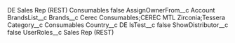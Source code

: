 <?xml version="1.0" encoding="UTF-8"?>
<CustomMetadata xmlns="http://soap.sforce.com/2006/04/metadata" xmlns:xsi="http://www.w3.org/2001/XMLSchema-instance" xmlns:xsd="http://www.w3.org/2001/XMLSchema">
    <label>DE Sales Rep (REST) Consumables</label>
    <protected>false</protected>
    <values>
        <field>AssignOwnerFrom__c</field>
        <value xsi:type="xsd:string">Account</value>
    </values>
    <values>
        <field>BrandsList__c</field>
        <value xsi:nil="true"/>
    </values>
    <values>
        <field>Brands__c</field>
        <value xsi:type="xsd:string">Cerec Consumables;CEREC MTL Zirconia;Tessera</value>
    </values>
    <values>
        <field>Category__c</field>
        <value xsi:type="xsd:string">Consumables</value>
    </values>
    <values>
        <field>Country__c</field>
        <value xsi:type="xsd:string">DE</value>
    </values>
    <values>
        <field>IsTest__c</field>
        <value xsi:type="xsd:boolean">false</value>
    </values>
    <values>
        <field>ShowDistributor__c</field>
        <value xsi:type="xsd:boolean">false</value>
    </values>
    <values>
        <field>UserRoles__c</field>
        <value xsi:type="xsd:string">Sales Rep (REST)</value>
    </values>
</CustomMetadata>

